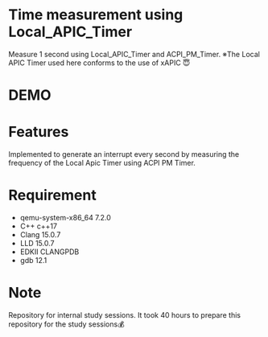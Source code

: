 # Time measurement using Local_APIC_Timer

Measure 1 second using Local_APIC_Timer and ACPI_PM_Timer.
※The Local APIC Timer used here conforms to the use of xAPIC 😇

# DEMO



# Features

Implemented to generate an interrupt every second by measuring the frequency of the Local Apic Timer using ACPI PM Timer.

# Requirement

* qemu-system-x86_64 7.2.0
* C++ c++17
* Clang 15.0.7
* LLD 15.0.7
* EDKⅡ CLANGPDB
* gdb 12.1

# Note

Repository for internal study sessions.
It took 40 hours to prepare this repository for the study sessions💰